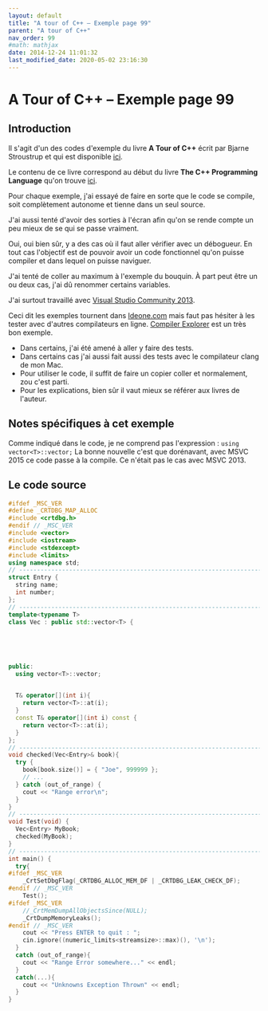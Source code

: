 ```yaml
---
layout: default
title: "A tour of C++ – Exemple page 99"
parent: "A tour of C++"
nav_order: 99
#math: mathjax
date: 2014-12-24 11:01:32
last_modified_date: 2020-05-02 23:16:30
---
```


# A Tour of C++ – Exemple page 99

## Introduction
Il s'agit d'un des codes d'exemple du livre **A Tour of C++** écrit par Bjarne Stroustrup et qui est disponible [ici](http://www.amazon.fr/Tour-C-Bjarne-Stroustrup/dp/0321958314/ref%3Dsr_1_1?ie=UTF8&qid=1416699327&sr=8-1&keywords=a+tour+of+c%2B%2B). 

Le contenu de ce livre correspond au début du livre **The C++ Programming Language** qu'on trouve [ici](http://www.amazon.fr/The-Programming-Language-Bjarne-Stroustrup/dp/0321563840/ref%3Dpd_sim_eb_3?ie=UTF8&refRID=0CR047TTJV1HA6CVA9XA).

Pour chaque exemple, j'ai essayé de faire en sorte que le code se compile, soit complètement autonome et tienne dans un seul source.

J'ai aussi tenté d'avoir des sorties à l'écran afin qu'on se rende compte un peu mieux de se qui se passe vraiment.

Oui, oui bien sûr, y a des cas où il faut aller vérifier avec un débogueur.
En tout cas l'objectif est de pouvoir avoir un code fonctionnel qu'on puisse compiler et dans lequel on puisse naviguer.

J'ai tenté de coller au maximum à l'exemple du bouquin. À part peut être un ou deux cas, j'ai dû renommer certains variables.

J'ai surtout travaillé avec [Visual Studio Community 2013](http://www.visualstudio.com/products/visual-studio-community-vs).

Ceci dit les exemples tournent dans [Ideone.com](http://ideone.com/) mais faut pas hésiter à les tester avec d'autres compilateurs en ligne. [Compiler Explorer](https://godbolt.org/) est un très bon exemple.

* Dans certains, j'ai été amené à aller y faire des tests.  
* Dans certains cas j'ai aussi fait aussi des tests avec le compilateur clang de mon Mac.  
* Pour utiliser le code, il suffit de faire un copier coller et normalement, zou c'est parti.  
* Pour les explications, bien sûr il vaut mieux se référer aux livres de l'auteur.  


## Notes spécifiques à cet exemple


Comme indiqué dans le code, je ne comprend pas l'expression : `using vector<T>::vector;`
La bonne nouvelle c'est que dorénavant, avec MSVC 2015 ce code passe à la compile. Ce n'était pas le cas avec MSVC 2013.



## Le code source

```cpp
#ifdef _MSC_VER
#define _CRTDBG_MAP_ALLOC
#include <crtdbg.h>
#endif // _MSC_VER
#include <vector>
#include <iostream>
#include <stdexcept>                                                            // out_of_range
#include <limits>                                                               // numeric_limits
using namespace std;
// ----------------------------------------------------------------------------
struct Entry {
  string name;
  int number;
};
// ----------------------------------------------------------------------------
template<typename T>
class Vec : public std::vector<T> {                                             // the class Vec publicly inherit from std::vector
                                                                                // TODO : I d not understand the next statement (using vector<T>::vector;)
                                                                                // See http://www.stroustrup.com/what-is-2009.pdf p10-11
                                                                                // This means "import" vector() (constructors) from std::vector
                                                                                // Inheriting constructors
                                                                                // see http://ideone.com/NpAXgJ
public:
  using vector<T>::vector;                                                      // was not working in MSVC 2103. Now work in MSVC 2015
                                                                                // use the constructors from vector (under the name Vec)

  T& operator[](int i){                                                         // range check
    return vector<T>::at(i);
  }
  const T& operator[](int i) const {                                            // range check const objects; §4.2.1
    return vector<T>::at(i);
  }
};
// ----------------------------------------------------------------------------
void checked(Vec<Entry>& book){
  try {
    book[book.size()] = { "Joe", 999999 };                                      // will throw an exception
    // ...
  } catch (out_of_range) {
    cout << "Range error\n";
  }
}
// ----------------------------------------------------------------------------
void Test(void) {
  Vec<Entry> MyBook;
  checked(MyBook);
}
// ----------------------------------------------------------------------------
int main() {
  try{
#ifdef _MSC_VER
    _CrtSetDbgFlag(_CRTDBG_ALLOC_MEM_DF | _CRTDBG_LEAK_CHECK_DF);
#endif // _MSC_VER
    Test();
#ifdef _MSC_VER
    //_CrtMemDumpAllObjectsSince(NULL);                                         // Begins the dump from the start of program execution
    _CrtDumpMemoryLeaks();
#endif // _MSC_VER
    cout << "Press ENTER to quit : ";
    cin.ignore((numeric_limits<streamsize>::max)(), '\n');
  }
  catch (out_of_range){
    cout << "Range Error somewhere..." << endl;
  }
  catch(...){
    cout << "Unknowns Exception Thrown" << endl;
  }
}
```

